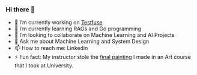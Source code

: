 ### Hi there 👋

<!--
**skydowx/skydowx** is a ✨ _special_ ✨ repository because its `README.md` (this file) appears on your GitHub profile.

Here are some ideas to get you started:

- 🔭 I’m currently working on ...
- 🌱 I’m currently learning ...
- 👯 I’m looking to collaborate on ...
- 🤔 I’m looking for help with ...
- 💬 Ask me about ...
- 📫 How to reach me: ...
- 😄 Pronouns: ...
- ⚡ Fun fact: ...
-->

- 🔭 I’m currently working on [Testfuse](https://testfuse.com)
- 🌱 I’m currently learning RAGs and Go programming
- 👯 I’m looking to collaborate on Machine Learning and AI Projects
- 💬 Ask me about Machine Learning and System Design 
- 📫 How to reach me: Linkedin
- ⚡ Fun fact: My instructor stole the [final painting](https://imgur.com/a/qol8CeJ) I made in an Art course that I took at University.
